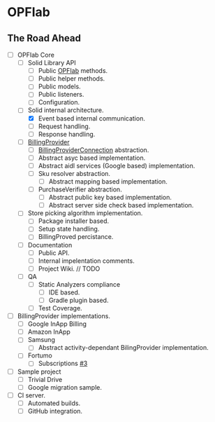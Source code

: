 OPFIab
======

## The Road Ahead
- [ ] OPFIab Core
  - [ ] Solid Library API
    - [ ] Public [OPFIab](https://github.com/onepf/OPFIab/blob/master/library/src/main/java/org/onepf/opfiab/OPFIab.java) methods.
    - [ ] Public helper methods.
    - [ ] Public models.
    - [ ] Public listeners.
    - [ ] Configuration.
  - [ ] Solid internal architecture.
    - [x] Event based internal communication.
    - [ ] Request handling.
    - [ ] Response handling.
  - [ ] [BillingProvider](https://github.com/onepf/OPFIab/blob/master/library/src/main/java/org/onepf/opfiab/BillingProvider.java)
    - [ ] [BillingProviderConnection](https://github.com/onepf/OPFIab/blob/master/library/src/main/java/org/onepf/opfiab/BillingProviderConnection.java) abstraction.
    - [ ] Abstract asyc based implementation.
    - [ ] Abstract aidl services (Google based) implementation.
    - [ ] Sku resolver abstraction.
      - [ ] Abstract mapping based implementation.
    - [ ] PurchaseVerifier abstraction.
      - [ ] Abstract public key based implementation.
      - [ ] Abstract server side check based implementation.
  - [ ] Store picking algorithm implementation.
    - [ ] Package installer based.
    - [ ] Setup state handling.
    - [ ] BillingProved percistance.
  - [ ] Documentation
    - [ ] Public API.
    - [ ] Internal impelentation comments.
    - [ ] Project Wiki. // TODO
  - [ ] QA
    - [ ] Static Analyzers compliance
      - [ ] IDE based.
      - [ ] Gradle plugin based.
    - [ ] Test Coverage.
- [ ] BillingProvider implementations.
  - [ ] Google InApp Billing
  - [ ] Amazon InApp
  - [ ] Samsung
    - [ ] Abstract activity-dependant BilingProvider implementation.
  - [ ] Fortumo
    - [ ] Subscriptions [#3](https://github.com/onepf/OPFIab/issues/3)
- [ ] Sample project
  - [ ] Trivial Drive
  - [ ] Google migration sample.
- [ ] CI server.
  - [ ] Automated builds.
  - [ ] GitHub integration.
